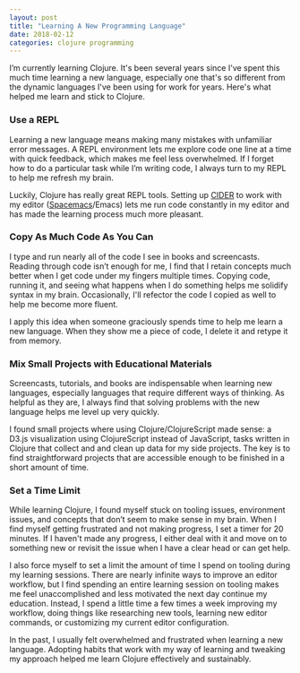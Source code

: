 ```yaml
---
layout: post
title: "Learning A New Programming Language"
date: 2018-02-12
categories: clojure programming
---
```


I’m currently learning Clojure.
It's been several years since I've spent this much time learning a new language,
especially one that's so different from the dynamic languages I've been using for work for years.
Here's what helped me learn and stick to Clojure.


### Use a REPL

Learning a new language means making many mistakes with unfamiliar error messages.
A REPL environment lets me explore code one line at a time with quick feedback, which makes me feel less overwhelmed.
If I forget how to do a particular task while I’m writing code, I always turn to my REPL to help me refresh my brain.

Luckily, Clojure has really great REPL tools.
Setting up [CIDER](https://cider.readthedocs.io/en/latest/) to work with my editor
([Spacemacs](http://spacemacs.org/)/Emacs) lets me run code constantly in my editor and has made the
learning process much more pleasant.


### Copy As Much Code As You Can

I type and run nearly all of the code I see in books and screencasts.
Reading through code isn’t enough for me, I find that I retain concepts much better when I get code under my fingers multiple times.
Copying code, running it, and seeing what happens when I do something helps me solidify syntax in my brain.
Occasionally, I'll refector the code I copied as well to help me become more fluent.

I apply this idea when someone graciously spends time to help me learn a new language.
When they show me a piece of code, I delete it and retype it from memory.


### Mix Small Projects with Educational Materials

Screencasts, tutorials, and books are indispensable when learning new languages, especially languages that require different ways of thinking.
As helpful as they are, I always find that solving problems with the new language helps me level up very quickly.

I found small projects where using Clojure/ClojureScript made sense:
a D3.js visualization using ClojureScript instead of JavaScript,
tasks written in Clojure that collect and and clean up data for my side projects.
The key is to find straightforward projects that are accessible enough to be finished in a short amount of time.


### Set a Time Limit

While learning Clojure, I found myself stuck on tooling issues, environment issues, and concepts that don’t seem to make sense in my brain.
When I find myself getting frustrated and not making progress, I set a timer for 20 minutes.
If I haven't made any progress, I either deal with it and move on to something new or revisit the issue when I have a clear head or can get help. 

I also force myself to set a limit the amount of time I spend on tooling during my learning sessions.
There are nearly infinite ways to improve an editor workflow, but I find spending an entire learning session on tooling makes me feel unaccomplished and less motivated the next day continue my education.
Instead, I spend a little time a few times a week improving my workflow, doing things like researching new tools, learning new editor commands, or customizing my current editor configuration.

In the past, I usually felt overwhelmed and frustrated when learning a new language.
Adopting habits that work with my way of learning and tweaking my approach helped me learn Clojure effectively and sustainably. 
